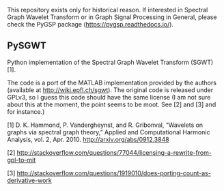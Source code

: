 This repository exists only for historical reason. If interested in Spectral Graph Wavelet Transform or in Graph Signal Processing in General, please check the PyGSP package (https://pygsp.readthedocs.io/).

PySGWT
------

Python implementation of the Spectral Graph Wavelet Transform (SGWT) [1]. 

The code is a port of the MATLAB implementation provided by the authors
(available at http://wiki.epfl.ch/sgwt). The original code is released under
GPLv3, so I guess this code should have the same license (I am not sure about
this at the moment, the point seems to be moot. See [2] and [3] and for
instance.)



﻿[1] D. K. Hammond, P. Vandergheynst, and R. Gribonval, “Wavelets on graphs via
spectral graph theory,” Applied and Computational Harmonic Analysis, vol. 2,
Apr. 2010. http://arxiv.org/abs/0912.3848

 [2] http://stackoverflow.com/questions/77044/licensing-a-rewrite-from-gpl-to-mit

 [3] http://stackoverflow.com/questions/1919010/does-porting-count-as-derivative-work
